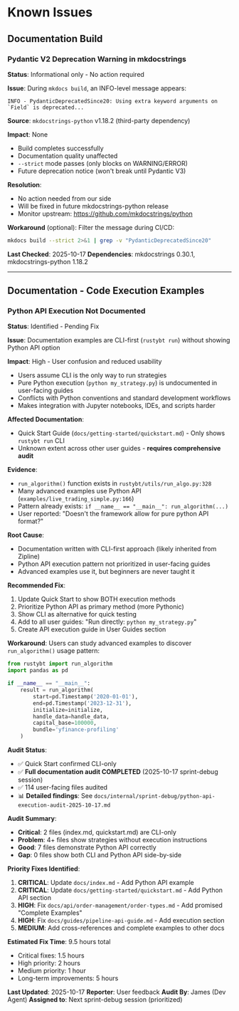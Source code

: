 # Known Issues

## Documentation Build

### Pydantic V2 Deprecation Warning in mkdocstrings

**Status**: Informational only - No action required

**Issue**: During `mkdocs build`, an INFO-level message appears:

```
INFO - PydanticDeprecatedSince20: Using extra keyword arguments on `Field` is deprecated...
```

**Source**: `mkdocstrings-python` v1.18.2 (third-party dependency)

**Impact**: None
- Build completes successfully
- Documentation quality unaffected
- `--strict` mode passes (only blocks on WARNING/ERROR)
- Future deprecation notice (won't break until Pydantic V3)

**Resolution**:
- No action needed from our side
- Will be fixed in future mkdocstrings-python release
- Monitor upstream: https://github.com/mkdocstrings/python

**Workaround** (optional): Filter the message during CI/CD:
```bash
mkdocs build --strict 2>&1 | grep -v "PydanticDeprecatedSince20"
```

**Last Checked**: 2025-10-17
**Dependencies**: mkdocstrings 0.30.1, mkdocstrings-python 1.18.2

---

## Documentation - Code Execution Examples

### Python API Execution Not Documented

**Status**: Identified - Pending Fix

**Issue**: Documentation examples are CLI-first (`rustybt run`) without showing Python API option

**Impact**: High - User confusion and reduced usability
- Users assume CLI is the only way to run strategies
- Pure Python execution (`python my_strategy.py`) is undocumented in user-facing guides
- Conflicts with Python conventions and standard development workflows
- Makes integration with Jupyter notebooks, IDEs, and scripts harder

**Affected Documentation**:
- Quick Start Guide (`docs/getting-started/quickstart.md`) - Only shows `rustybt run` CLI
- Unknown extent across other user guides - **requires comprehensive audit**

**Evidence**:
- `run_algorithm()` function exists in `rustybt/utils/run_algo.py:328`
- Many advanced examples use Python API (`examples/live_trading_simple.py:166`)
- Pattern already exists: `if __name__ == "__main__": run_algorithm(...)`
- User reported: "Doesn't the framework allow for pure python API format?"

**Root Cause**:
- Documentation written with CLI-first approach (likely inherited from Zipline)
- Python API execution pattern not prioritized in user-facing guides
- Advanced examples use it, but beginners are never taught it

**Recommended Fix**:
1. Update Quick Start to show BOTH execution methods
2. Prioritize Python API as primary method (more Pythonic)
3. Show CLI as alternative for quick testing
4. Add to all user guides: "Run directly: `python my_strategy.py`"
5. Create API execution guide in User Guides section

**Workaround**:
Users can study advanced examples to discover `run_algorithm()` usage pattern:
```python
from rustybt import run_algorithm
import pandas as pd

if __name__ == "__main__":
    result = run_algorithm(
        start=pd.Timestamp('2020-01-01'),
        end=pd.Timestamp('2023-12-31'),
        initialize=initialize,
        handle_data=handle_data,
        capital_base=100000,
        bundle='yfinance-profiling'
    )
```

**Audit Status**:
- ✅ Quick Start confirmed CLI-only
- ✅ **Full documentation audit COMPLETED** (2025-10-17 sprint-debug session)
- ✅ 114 user-facing files audited
- 📊 **Detailed findings**: See `docs/internal/sprint-debug/python-api-execution-audit-2025-10-17.md`

**Audit Summary**:
- **Critical**: 2 files (index.md, quickstart.md) are CLI-only
- **Problem**: 4+ files show strategies without execution instructions
- **Good**: 7 files demonstrate Python API correctly
- **Gap**: 0 files show both CLI and Python API side-by-side

**Priority Fixes Identified**:
1. **CRITICAL**: Update `docs/index.md` - Add Python API example
2. **CRITICAL**: Update `docs/getting-started/quickstart.md` - Add Python API section
3. **HIGH**: Fix `docs/api/order-management/order-types.md` - Add promised "Complete Examples"
4. **HIGH**: Fix `docs/guides/pipeline-api-guide.md` - Add execution section
5. **MEDIUM**: Add cross-references and complete examples to other docs

**Estimated Fix Time**: 9.5 hours total
- Critical fixes: 1.5 hours
- High priority: 2 hours
- Medium priority: 1 hour
- Long-term improvements: 5 hours

**Last Updated**: 2025-10-17
**Reporter**: User feedback
**Audit By**: James (Dev Agent)
**Assigned to**: Next sprint-debug session (prioritized)
